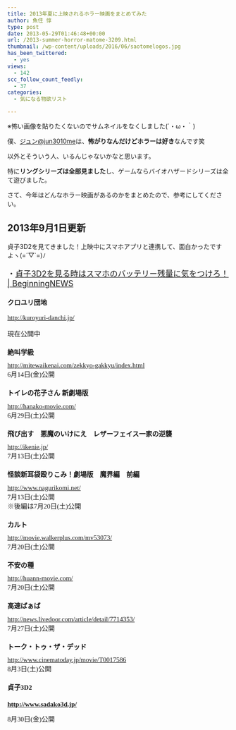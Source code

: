 ```yaml
---
title: 2013年夏に上映されるホラー映画をまとめてみた
author: 魚住 惇
type: post
date: 2013-05-29T01:46:48+00:00
url: /2013-summer-horror-matome-3209.html
thumbnail: /wp-content/uploads/2016/06/saotomelogos.jpg
has_been_twittered:
  - yes
views:
  - 142
scc_follow_count_feedly:
  - 37
categories:
  - 気になる物欲リスト

---
```

※怖い画像を貼りたくないのでサムネイルをなくしました(´・ω・｀)

<!--more-->

僕、[ジュン@jun3010me][1]は、**怖がりなんだけどホラーは好き**なんです笑

以外とそういう人、いるんじゃないかなと思います。

特に**リングシリーズは全部見ました**し、ゲームならバイオハザードシリーズは全て遊びました。

さて、今年はどんなホラー映画があるのかをまとめたので、参考にしてください。

## 2013年9月1日更新

貞子3D2を見てきました！上映中にスマホアプリと連携して、面白かったですよヽ(=´▽\`=)ﾉ

<p style="font-size: 18px;">
  ・<a rel="nofollow" href="http://192.168.11.200:8000/sadako-3ds-smafo-battery-quiet-5304.html" target="_blank">貞子3D2を見る時はスマホのバッテリー残量に気をつけろ！ | BeginningNEWS</a>
</p></p> 

<h2 style="font-family: HiraMaruProN-W4; font-size: 15px;">
  クロユリ団地
</h2>

[<span style="font-family: HiraMaruProN-W4; font-size: 15px; line-height: 22px;">http://kuroyuri-danchi.jp/</span>][2]

<div style="font-family: HiraMaruProN-W4; font-size: 15px;">
  現在公開中
</div>

<div style="font-family: HiraMaruProN-W4; font-size: 15px;">
</div>

<h2 style="font-family: HiraMaruProN-W4; font-size: 15px;">
  絶叫学級
</h2>

<div style="font-family: HiraMaruProN-W4; font-size: 15px;">
  <a href="http://mitewaikenai.com/zekkyo-gakkyu/index.html">http://mitewaikenai.com/zekkyo-gakkyu/index.html</a>
</div>

<div style="font-family: HiraMaruProN-W4; font-size: 15px;">
  6月14日(金)公開
</div>

<div style="font-family: HiraMaruProN-W4; font-size: 15px;">
</div>

<h2 style="font-family: HiraMaruProN-W4; font-size: 15px;">
  トイレの花子さん 新劇場版
</h2>

<div style="font-family: HiraMaruProN-W4; font-size: 15px;">
  <a href="http://hanako-movie.com/">http://hanako-movie.com/</a>
</div>

<div style="font-family: HiraMaruProN-W4; font-size: 15px;">
  6月29日<span style="font-family: HiraMaruProN-W4; font-size: 15px;">(土)</span>公開
</div>

<div style="font-family: HiraMaruProN-W4; font-size: 15px;">
</div>

<h2 style="font-family: HiraMaruProN-W4; font-size: 15px;">
  飛び出す　悪魔のいけにえ　レザーフェイス一家の逆襲
</h2>

<div style="font-family: HiraMaruProN-W4; font-size: 15px;">
  <a href="http://ikenie.jp/">http://ikenie.jp/</a>
</div>

<div style="font-family: HiraMaruProN-W4; font-size: 15px;">
  7月13日<span style="font-family: HiraMaruProN-W4; font-size: 15px;">(土)</span>公開
</div>

<div style="font-family: HiraMaruProN-W4; font-size: 15px;">
</div>

<h2 style="font-family: HiraMaruProN-W4; font-size: 15px;">
  怪談新耳袋殴りこみ！劇場版　魔界編　前編
</h2>

<div style="font-family: HiraMaruProN-W4; font-size: 15px;">
  <a href="http://www.nagurikomi.net/">http://www.nagurikomi.net/</a>
</div>

<div style="font-family: HiraMaruProN-W4; font-size: 15px;">
  7月13日(土)公開
</div>

<div style="font-family: HiraMaruProN-W4; font-size: 15px;">
  ※後編は7月20日(土)公開
</div>

<div style="font-family: HiraMaruProN-W4; font-size: 15px;">
</div>

<h2 style="font-family: HiraMaruProN-W4; font-size: 15px;">
  カルト
</h2>

<div style="font-family: HiraMaruProN-W4; font-size: 15px;">
  <a href="http://movie.walkerplus.com/mv53073/">http://movie.walkerplus.com/mv53073/</a>
</div>

<div style="font-family: HiraMaruProN-W4; font-size: 15px;">
  7月20日(土)公開
</div>

<div style="font-family: HiraMaruProN-W4; font-size: 15px;">
</div>

<h2 style="font-family: HiraMaruProN-W4; font-size: 15px;">
  不安の種
</h2>

<div style="font-family: HiraMaruProN-W4; font-size: 15px;">
  <a href="http://huann-movie.com/">http://huann-movie.com/</a>
</div>

<div style="font-family: HiraMaruProN-W4; font-size: 15px;">
  7月20日(土)公開
</div>

<div style="font-family: HiraMaruProN-W4; font-size: 15px;">
</div>

<h2 style="font-family: HiraMaruProN-W4; font-size: 15px;">
  高速ばぁば
</h2>

<div style="font-family: HiraMaruProN-W4; font-size: 15px;">
  <a href="http://news.livedoor.com/article/detail/7714353/">http://news.livedoor.com/article/detail/7714353/</a>
</div>

<div style="font-family: HiraMaruProN-W4; font-size: 15px;">
  7月27日(土)公開
</div>

<div style="font-family: HiraMaruProN-W4; font-size: 15px;">
</div>

<h2 style="font-family: HiraMaruProN-W4; font-size: 15px;">
  トーク・トゥ・ザ・デッド
</h2>

<div style="font-family: HiraMaruProN-W4; font-size: 15px;">
  <a href="http://www.cinematoday.jp/movie/T0017586">http://www.cinematoday.jp/movie/T0017586</a>
</div>

<div style="font-family: HiraMaruProN-W4; font-size: 15px;">
  8月3日(土)公開
</div>

<div style="font-family: HiraMaruProN-W4; font-size: 15px;">
</div>

<h2 style="font-family: HiraMaruProN-W4; font-size: 15px;">
  貞子3D2
</h2>

<h2 style="font-family: HiraMaruProN-W4; font-size: 15px;">
  <a href="http://www.sadako3d.jp/">http://www.sadako3d.jp/</a>
</h2>

<div style="font-family: HiraMaruProN-W4; font-size: 15px;">
  8月30日(金)公開
</div>

<div style="font-family: HiraMaruProN-W4; font-size: 15px;">
</div>

&nbsp;

 [1]: https://twitter.com/jun3010me
 [2]: http://kuroyuri-danchi.jp/